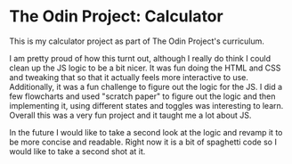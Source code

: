 # The Odin Project: Calculator

This is my calculator project as part of The Odin Project's curriculum.

I am pretty proud of how this turnt out, although I really do think I could clean up the JS logic to be a bit nicer. It was fun doing the HTML and CSS and tweaking that so that it actually feels more interactive to use. Additionally, it was a fun challenge to figure out the logic for the JS. I did a few flowcharts and used "scratch paper" to figure out the logic and then implementing it, using different states and toggles was interesting to learn. Overall this was a very fun project and it taught me a lot about JS.

In the future I would like to take a second look at the logic and revamp it to be more concise and readable. Right now it is a bit of spaghetti code so I would like to take a second shot at it.





